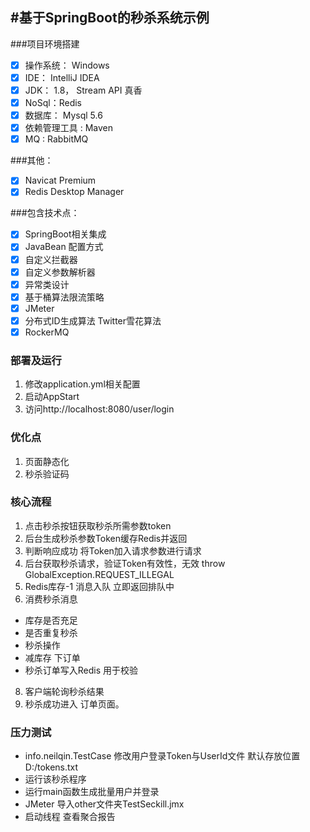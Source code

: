 #基于SpringBoot的秒杀系统示例
---

###项目环境搭建
-[x] 操作系统： Windows
-[x] IDE： IntelliJ IDEA
-[x] JDK： 1.8， Stream API 真香
-[x] NoSql：Redis
-[x] 数据库： Mysql 5.6
-[x] 依赖管理工具 : Maven
-[x] MQ : RabbitMQ

###其他：  
-[x] Navicat Premium
-[x] Redis Desktop Manager

###包含技术点：  
-[x] SpringBoot相关集成
-[x] JavaBean 配置方式
-[x] 自定义拦截器
-[x] 自定义参数解析器
-[x] 异常类设计
-[x] 基于桶算法限流策略
-[x] JMeter
-[x] 分布式ID生成算法 Twitter雪花算法
-[x] RockerMQ
### 部署及运行
1. 修改application.yml相关配置
2. 启动AppStart
3. 访问http://localhost:8080/user/login 

### 优化点
1. 页面静态化
2. 秒杀验证码

### 核心流程
1. 点击秒杀按钮获取秒杀所需参数token
2. 后台生成秒杀参数Token缓存Redis并返回
3. 判断响应成功 将Token加入请求参数进行请求
4. 后台获取秒杀请求，验证Token有效性，无效 throw GlobalException.REQUEST_ILLEGAL
5. Redis库存-1 消息入队  立即返回排队中
7. 消费秒杀消息  
  - 库存是否充足  
  - 是否重复秒杀
  - 秒杀操作
  - 减库存 下订单
  - 秒杀订单写入Redis 用于校验
8. 客户端轮询秒杀结果
9. 秒杀成功进入 订单页面。

### 压力测试
- info.neilqin.TestCase 修改用户登录Token与UserId文件 默认存放位置D:/tokens.txt
- 运行该秒杀程序
- 运行main函数生成批量用户并登录
- JMeter 导入other文件夹TestSeckill.jmx
- 启动线程 查看聚合报告
  
